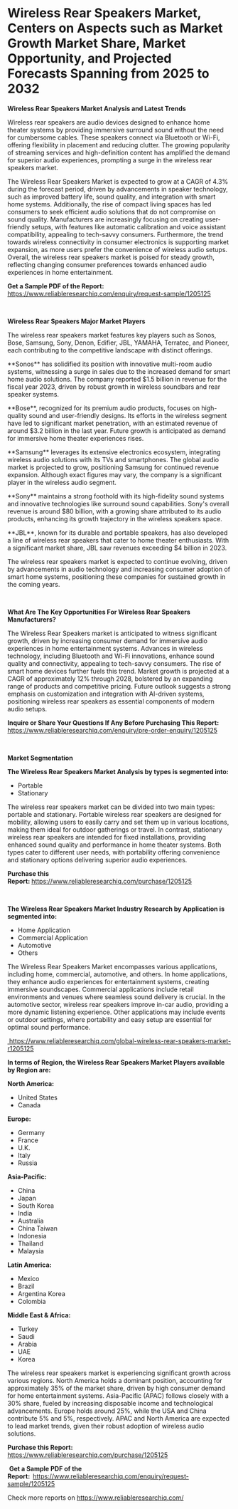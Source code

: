 <p><h1>Wireless Rear Speakers Market, Centers on Aspects such as Market Growth Market Share, Market Opportunity, and Projected Forecasts Spanning from 2025 to 2032</h1></p><p><strong>Wireless Rear Speakers Market Analysis and Latest Trends</strong></p>
<p><p>Wireless rear speakers are audio devices designed to enhance home theater systems by providing immersive surround sound without the need for cumbersome cables. These speakers connect via Bluetooth or Wi-Fi, offering flexibility in placement and reducing clutter. The growing popularity of streaming services and high-definition content has amplified the demand for superior audio experiences, prompting a surge in the wireless rear speakers market.</p><p>The Wireless Rear Speakers Market is expected to grow at a CAGR of 4.3% during the forecast period, driven by advancements in speaker technology, such as improved battery life, sound quality, and integration with smart home systems. Additionally, the rise of compact living spaces has led consumers to seek efficient audio solutions that do not compromise on sound quality. Manufacturers are increasingly focusing on creating user-friendly setups, with features like automatic calibration and voice assistant compatibility, appealing to tech-savvy consumers. Furthermore, the trend towards wireless connectivity in consumer electronics is supporting market expansion, as more users prefer the convenience of wireless audio setups. Overall, the wireless rear speakers market is poised for steady growth, reflecting changing consumer preferences towards enhanced audio experiences in home entertainment.</p></p>
<p><strong>Get a Sample PDF of the Report:&nbsp;</strong> <a href="https://www.reliableresearchiq.com/enquiry/request-sample/1205125?utm_campaign=2251&utm_medium=2&utm_source=Github&utm_content=ia&utm_term=08022025&utm_id=wireless-rear-speakers">https://www.reliableresearchiq.com/enquiry/request-sample/1205125</a></p>
<p>&nbsp;</p>
<p><strong>Wireless Rear Speakers Major Market Players</strong></p>
<p><p>The wireless rear speakers market features key players such as Sonos, Bose, Samsung, Sony, Denon, Edifier, JBL, YAMAHA, Terratec, and Pioneer, each contributing to the competitive landscape with distinct offerings.</p><p>**Sonos** has solidified its position with innovative multi-room audio systems, witnessing a surge in sales due to the increased demand for smart home audio solutions. The company reported $1.5 billion in revenue for the fiscal year 2023, driven by robust growth in wireless soundbars and rear speaker systems.</p><p>**Bose**, recognized for its premium audio products, focuses on high-quality sound and user-friendly designs. Its efforts in the wireless segment have led to significant market penetration, with an estimated revenue of around $3.2 billion in the last year. Future growth is anticipated as demand for immersive home theater experiences rises.</p><p>**Samsung** leverages its extensive electronics ecosystem, integrating wireless audio solutions with its TVs and smartphones. The global audio market is projected to grow, positioning Samsung for continued revenue expansion. Although exact figures may vary, the company is a significant player in the wireless audio segment.</p><p>**Sony** maintains a strong foothold with its high-fidelity sound systems and innovative technologies like surround sound capabilities. Sony's overall revenue is around $80 billion, with a growing share attributed to its audio products, enhancing its growth trajectory in the wireless speakers space.</p><p>**JBL**, known for its durable and portable speakers, has also developed a line of wireless rear speakers that cater to home theater enthusiasts. With a significant market share, JBL saw revenues exceeding $4 billion in 2023.</p><p>The wireless rear speakers market is expected to continue evolving, driven by advancements in audio technology and increasing consumer adoption of smart home systems, positioning these companies for sustained growth in the coming years.</p></p>
<p>&nbsp;</p>
<p><strong>What Are The Key Opportunities For Wireless Rear Speakers Manufacturers?</strong></p>
<p><p>The Wireless Rear Speakers market is anticipated to witness significant growth, driven by increasing consumer demand for immersive audio experiences in home entertainment systems. Advances in wireless technology, including Bluetooth and Wi-Fi innovations, enhance sound quality and connectivity, appealing to tech-savvy consumers. The rise of smart home devices further fuels this trend. Market growth is projected at a CAGR of approximately 12% through 2028, bolstered by an expanding range of products and competitive pricing. Future outlook suggests a strong emphasis on customization and integration with AI-driven systems, positioning wireless rear speakers as essential components of modern audio setups.</p></p>
<p><strong>Inquire or Share Your Questions If Any Before Purchasing This Report:</strong> <a href="https://www.reliableresearchiq.com/enquiry/pre-order-enquiry/1205125?utm_campaign=2251&utm_medium=2&utm_source=Github&utm_content=ia&utm_term=08022025&utm_id=wireless-rear-speakers">https://www.reliableresearchiq.com/enquiry/pre-order-enquiry/1205125</a></p>
<p>&nbsp;</p>
<p><strong>Market Segmentation</strong></p>
<p><strong>The Wireless Rear Speakers Market Analysis by types is segmented into:</strong></p>
<p><ul><li>Portable</li><li>Stationary</li></ul></p>
<p><p>The wireless rear speakers market can be divided into two main types: portable and stationary. Portable wireless rear speakers are designed for mobility, allowing users to easily carry and set them up in various locations, making them ideal for outdoor gatherings or travel. In contrast, stationary wireless rear speakers are intended for fixed installations, providing enhanced sound quality and performance in home theater systems. Both types cater to different user needs, with portability offering convenience and stationary options delivering superior audio experiences.</p></p>
<p><strong>Purchase this Report:&nbsp;</strong><a href="https://www.reliableresearchiq.com/purchase/1205125?utm_campaign=2251&utm_medium=2&utm_source=Github&utm_content=ia&utm_term=08022025&utm_id=wireless-rear-speakers">https://www.reliableresearchiq.com/purchase/1205125</a></p>
<p>&nbsp;</p>
<p><strong>The Wireless Rear Speakers Market Industry Research by Application is segmented into:</strong></p>
<p><ul><li>Home Application</li><li>Commercial Application</li><li>Automotive</li><li>Others</li></ul></p>
<p><p>The Wireless Rear Speakers Market encompasses various applications, including home, commercial, automotive, and others. In home applications, they enhance audio experiences for entertainment systems, creating immersive soundscapes. Commercial applications include retail environments and venues where seamless sound delivery is crucial. In the automotive sector, wireless rear speakers improve in-car audio, providing a more dynamic listening experience. Other applications may include events or outdoor settings, where portability and easy setup are essential for optimal sound performance.</p></p>
<p><a href="https://www.reliableresearchiq.com/global-wireless-rear-speakers-market-r1205125?utm_campaign=2251&utm_medium=2&utm_source=Github&utm_content=ia&utm_term=08022025&utm_id=wireless-rear-speakers">&nbsp;https://www.reliableresearchiq.com/global-wireless-rear-speakers-market-r1205125</a></p>
<p><strong>In terms of Region, the Wireless Rear Speakers Market Players available by Region are:</strong></p>
<p>
    <p> <strong> North America: </strong>
        <ul>
            <li>United States</li>
            <li>Canada</li>
        </ul>
        </p> 
    <p> <strong> Europe: </strong>
        <ul>
            <li>Germany</li>
            <li>France</li>
            <li>U.K.</li>
            <li>Italy</li>
            <li>Russia</li>
        </ul>
        </p> 
    <p> <strong> Asia-Pacific: </strong>
        <ul>
            <li>China</li>
            <li>Japan</li>
            <li>South Korea</li>
            <li>India</li>
            <li>Australia</li>
            <li>China Taiwan</li>
            <li>Indonesia</li>
            <li>Thailand</li>
            <li>Malaysia</li>
        </ul>
        </p> 
    <p> <strong> Latin America: </strong>
        <ul>
            <li>Mexico</li>
            <li>Brazil</li>
            <li>Argentina Korea</li>
            <li>Colombia</li>
        </ul>
        </p> 
    <p> <strong> Middle East & Africa: </strong>
        <ul>
            <li>Turkey</li>
            <li>Saudi</li>
            <li>Arabia</li>
            <li>UAE</li>
            <li>Korea</li>
        </ul>
    </p>
    </p>
<p><p>The wireless rear speakers market is experiencing significant growth across various regions. North America holds a dominant position, accounting for approximately 35% of the market share, driven by high consumer demand for home entertainment systems. Asia-Pacific (APAC) follows closely with a 30% share, fueled by increasing disposable income and technological advancements. Europe holds around 25%, while the USA and China contribute 5% and 5%, respectively. APAC and North America are expected to lead market trends, given their robust adoption of wireless audio solutions.</p></p>
<p><strong>Purchase this Report: </strong><a href="https://www.reliableresearchiq.com/purchase/1205125?utm_campaign=2251&utm_medium=2&utm_source=Github&utm_content=ia&utm_term=08022025&utm_id=wireless-rear-speakers">https://www.reliableresearchiq.com/purchase/1205125</a></p>
<p>&nbsp;<strong>Get a Sample PDF of the Report:&nbsp;&nbsp;</strong><a href="https://www.reliableresearchiq.com/enquiry/request-sample/1205125?utm_campaign=2251&utm_medium=2&utm_source=Github&utm_content=ia&utm_term=08022025&utm_id=wireless-rear-speakers">https://www.reliableresearchiq.com/enquiry/request-sample/1205125</a></p>
<p><strong></strong></p>
<p>Check more reports on <a href="https://www.reliableresearchiq.com/?utm_campaign=2251&utm_medium=2&utm_source=Github&utm_content=ia&utm_term=08022025&utm_id=wireless-rear-speakers">https://www.reliableresearchiq.com/</a></p>